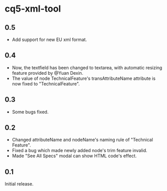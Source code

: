 # cq5-xml-tool

## 0.5
- Add support for new EU xml format.

## 0.4
- Now, the textfield has been changed to textarea, with automatic resizing feature provided by @Yuan Dexin.
- The value of node TechnicalFeature's transAttributeName attribute is now fixed to "TechnicalFeature".

## 0.3
- Some bugs fixed.

## 0.2
- Changed attributeName and nodeName's naming rule of "Technical Feature".
- Fixed a bug which made newly added node's trim feature invalid.
- Made "See All Specs" modal can show HTML code's effect.

## 0.1
Initial release.